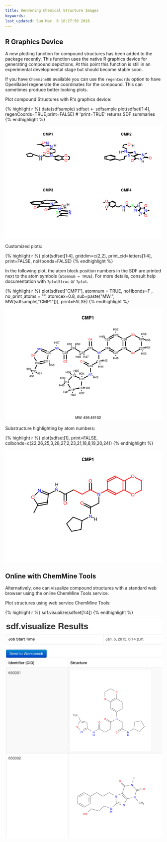 ```yaml
---
title: Rendering Chemical Structure Images
keywords: 
last_updated: Sun Mar  6 18:27:50 2016
---
```


## R Graphics Device

A new plotting function for compound structures has been added to the
package recently. This function uses the native R graphics device for
generating compound depictions. At this point this function is still in
an experimental developmental stage but should become stable soon.  

If you have `ChemmineOB` available you can use the `regenCoords`
option to have OpenBabel regenerate the coordinates for the compound.
This can sometimes produce better looking plots.

Plot compound Structures with R's graphics device: 

{% highlight r %}
 data(sdfsample)
 sdfset <- sdfsample
 plot(sdfset[1:4], regenCoords=TRUE,print=FALSE) # 'print=TRUE' returns SDF summaries
{% endhighlight %}

![](ChemmineR_files/plotstruct2-1.png)


Customized plots: 

{% highlight r %}
 plot(sdfset[1:4], griddim=c(2,2), print_cid=letters[1:4], print=FALSE, 
		noHbonds=FALSE) 
{% endhighlight %}


In the following plot, the atom block position numbers in the SDF are
printed next to the atom symbols (`atomnum = TRUE`). For
more details, consult help documentation with
`?plotStruc` or `?plot`. 

{% highlight r %}
 plot(sdfset["CMP1"], atomnum = TRUE, noHbonds=F , no_print_atoms = "",
	  	atomcex=0.8, sub=paste("MW:", MW(sdfsample["CMP1"])), print=FALSE) 
{% endhighlight %}

![](ChemmineR_files/plotstruct3-1.png)


Substructure highlighting by atom numbers: 

{% highlight r %}
 plot(sdfset[1], print=FALSE, colbonds=c(22,26,25,3,28,27,2,23,21,18,8,19,20,24)) 
{% endhighlight %}

![](ChemmineR_files/plotstruct4-1.png)


## Online with ChemMine Tools

Alternatively, one can visualize compound structures with a standard web
browser using the online ChemMine Tools service.

Plot structures using web service ChemMine Tools: 

{% highlight r %}
 sdf.visualize(sdfset[1:4]) 
{% endhighlight %}

![Figure: Visualization webpage created by calling `sdf.visualize`.](ChemmineR_files/visualizescreenshot-small.png)


